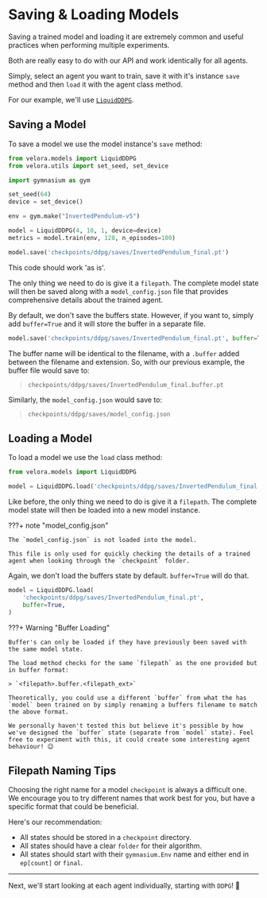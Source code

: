 # Saving & Loading Models

Saving a trained model and loading it are extremely common and useful practices when performing multiple experiments.

Both are really easy to do with our API and work identically for all agents.

Simply, select an agent you want to train, save it with it's instance `save` method and then `load` it with the agent class method.

For our example, we'll use [`LiquidDDPG`](../tutorial/agents/ddpg.md).

## Saving a Model

To save a model we use the model instance's `save` method:

```python
from velora.models import LiquidDDPG
from velora.utils import set_seed, set_device

import gymnasium as gym

set_seed(64)
device = set_device()

env = gym.make("InvertedPendulum-v5")

model = LiquidDDPG(4, 10, 1, device=device)
metrics = model.train(env, 128, n_episodes=100)

model.save('checkpoints/ddpg/saves/InvertedPendulum_final.pt')
```

This code should work 'as is'.

The only thing we need to do is give it a `filepath`. The complete model state will then be saved along with a `model_config.json` file that provides comprehensive details about the trained agent.

By default, we don't save the buffers state. However, if you want to, simply add `buffer=True` and it will store the buffer in a separate file.

```python
model.save('checkpoints/ddpg/saves/InvertedPendulum_final.pt', buffer=True)
```

The buffer name will be identical to the filename, with a `.buffer` added between the filename and extension. So, with our previous example, the buffer file would save to:

> `checkpoints/ddpg/saves/InvertedPendulum_final.buffer.pt`

Similarly, the `model_config.json` would save to:

> `checkpoints/ddpg/saves/model_config.json`

## Loading a Model

To load a model we use the `load` class method:

```python
from velora.models import LiquidDDPG

model = LiquidDDPG.load('checkpoints/ddpg/saves/InvertedPendulum_final.pt')
```

Like before, the only thing we need to do is give it a `filepath`. The complete model state will then be loaded into a new model instance.

???+ note "model_config.json"

    The `model_config.json` is not loaded into the model. 
    
    This file is only used for quickly checking the details of a trained agent when looking through the `checkpoint` folder.

Again, we don't load the buffers state by default. `buffer=True` will do that.

```python
model = LiquidDDPG.load(
    'checkpoints/ddpg/saves/InvertedPendulum_final.pt',
    buffer=True,
)
```

???+ Warning "Buffer Loading"

    Buffer's can only be loaded if they have previously been saved with the same model state.

    The load method checks for the same `filepath` as the one provided but in buffer format: 
    
    > `<filepath>.buffer.<filepath_ext>`

    Theoretically, you could use a different `buffer` from what the has `model` been trained on by simply renaming a buffers filename to match the above format. 
    
    We personally haven't tested this but believe it's possible by how we've designed the `buffer` state (separate from `model` state). Feel free to experiment with this, it could create some interesting agent behaviour! 😉

## Filepath Naming Tips

Choosing the right name for a model `checkpoint` is always a difficult one. We encourage you to try different names that work best for you, but have a specific format that could be beneficial.

Here's our recommendation:

- All states should be stored in a `checkpoint` directory.
- All states should have a clear `folder` for their algorithm.
- All states should start with their `gymnasium.Env` name and either end in `ep[count]` or `final`.

---

Next, we'll start looking at each agent individually, starting with `DDPG`! 🚀
